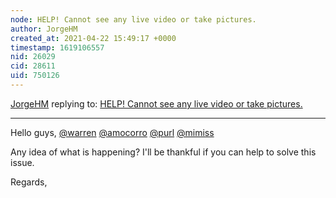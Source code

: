 ```yaml
---
node: HELP! Cannot see any live video or take pictures.
author: JorgeHM
created_at: 2021-04-22 15:49:17 +0000
timestamp: 1619106557
nid: 26029
cid: 28611
uid: 750126
---
```




[JorgeHM](../profile/JorgeHM) replying to: [HELP! Cannot see any live video or take pictures.](../notes/JorgeHM/03-25-2021/help-cannot-see-any-live-video-or-take-pictures)

----
Hello guys, [@warren](/profile/warren) [@amocorro](/profile/amocorro) [@purl](/profile/purl) [@mimiss](/profile/mimiss) 

Any idea of what is happening? I'll be thankful if you can help to solve this issue.

Regards,